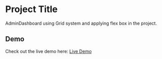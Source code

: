 # Project Title
AdminDashboard using Grid system and applying flex box in the project.

## Demo

Check out the live demo here: [Live Demo](https://admindashodin.netlify.app/)

